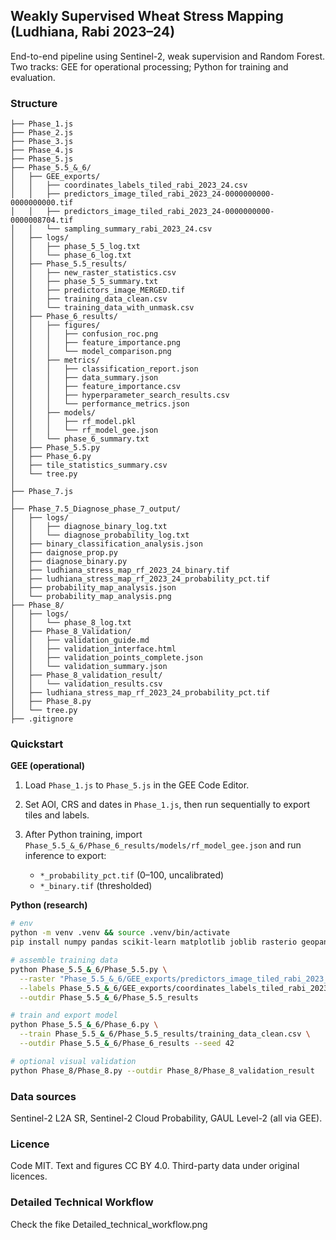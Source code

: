 ## Weakly Supervised Wheat Stress Mapping (Ludhiana, Rabi 2023–24)

End-to-end pipeline using Sentinel-2, weak supervision and Random Forest. Two tracks: GEE for operational processing; Python for training and evaluation.

### Structure

```
├── Phase_1.js
├── Phase_2.js
├── Phase_3.js
├── Phase_4.js
├── Phase_5.js
├── Phase_5.5_&_6/
│   ├── GEE_exports/
│   │   ├── coordinates_labels_tiled_rabi_2023_24.csv
│   │   ├── predictors_image_tiled_rabi_2023_24-0000000000-0000000000.tif
│   │   ├── predictors_image_tiled_rabi_2023_24-0000000000-0000008704.tif
│   │   └── sampling_summary_rabi_2023_24.csv
│   ├── logs/
│   │   ├── phase_5_5_log.txt
│   │   └── phase_6_log.txt
│   ├── Phase_5.5_results/
│   │   ├── new_raster_statistics.csv
│   │   ├── phase_5_5_summary.txt
│   │   ├── predictors_image_MERGED.tif
│   │   ├── training_data_clean.csv
│   │   └── training_data_with_unmask.csv
│   ├── Phase_6_results/
│   │   ├── figures/
│   │   │   ├── confusion_roc.png
│   │   │   ├── feature_importance.png
│   │   │   └── model_comparison.png
│   │   ├── metrics/
│   │   │   ├── classification_report.json
│   │   │   ├── data_summary.json
│   │   │   ├── feature_importance.csv
│   │   │   ├── hyperparameter_search_results.csv
│   │   │   └── performance_metrics.json
│   │   ├── models/
│   │   │   ├── rf_model.pkl
│   │   │   └── rf_model_gee.json
│   │   └── phase_6_summary.txt
│   ├── Phase_5.5.py
│   ├── Phase_6.py
│   ├── tile_statistics_summary.csv
│   └── tree.py
│
├── Phase_7.js
│
├── Phase_7.5_Diagnose_phase_7_output/
│   ├── logs/
│   │   ├── diagnose_binary_log.txt
│   │   └── diagnose_probability_log.txt
│   ├── binary_classification_analysis.json
│   ├── daignose_prop.py
│   ├── diagnose_binary.py
│   ├── ludhiana_stress_map_rf_2023_24_binary.tif
│   ├── ludhiana_stress_map_rf_2023_24_probability_pct.tif
│   ├── probability_map_analysis.json
│   └── probability_map_analysis.png
├── Phase_8/
│   ├── logs/
│   │   └── phase_8_log.txt
│   ├── Phase_8_Validation/
│   │   ├── validation_guide.md
│   │   ├── validation_interface.html
│   │   ├── validation_points_complete.json
│   │   └── validation_summary.json
│   ├── Phase_8_validation_result/
│   │   └── validation_results.csv
│   ├── ludhiana_stress_map_rf_2023_24_probability_pct.tif
│   ├── Phase_8.py
│   └── tree.py
├── .gitignore
```

### Quickstart

**GEE (operational)**

1. Load `Phase_1.js` to `Phase_5.js` in the GEE Code Editor.
2. Set AOI, CRS and dates in `Phase_1.js`, then run sequentially to export tiles and labels.
3. After Python training, import `Phase_5.5_&_6/Phase_6_results/models/rf_model_gee.json` and run inference to export:

   * `*_probability_pct.tif` (0–100, uncalibrated)
   * `*_binary.tif` (thresholded)

**Python (research)**

```bash
# env
python -m venv .venv && source .venv/bin/activate
pip install numpy pandas scikit-learn matplotlib joblib rasterio geopandas shapely tqdm

# assemble training data
python Phase_5.5_&_6/Phase_5.5.py \
  --raster "Phase_5.5_&_6/GEE_exports/predictors_image_tiled_rabi_2023_24-*.tif" \
  --labels Phase_5.5_&_6/GEE_exports/coordinates_labels_tiled_rabi_2023_24.csv \
  --outdir Phase_5.5_&_6/Phase_5.5_results

# train and export model
python Phase_5.5_&_6/Phase_6.py \
  --train Phase_5.5_&_6/Phase_5.5_results/training_data_clean.csv \
  --outdir Phase_5.5_&_6/Phase_6_results --seed 42

# optional visual validation
python Phase_8/Phase_8.py --outdir Phase_8/Phase_8_validation_result
```

### Data sources

Sentinel-2 L2A SR, Sentinel-2 Cloud Probability, GAUL Level-2 (all via GEE).

### Licence

Code MIT. Text and figures CC BY 4.0. Third-party data under original licences.


### Detailed Technical Workflow
Check the fike Detailed_technical_workflow.png